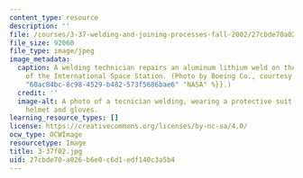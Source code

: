 ```yaml
---
content_type: resource
description: ''
file: /courses/3-37-welding-and-joining-processes-fall-2002/27cbde70a026b6e0c6d1edf140c3a5b4_3-37f02.jpg
file_size: 92060
file_type: image/jpeg
image_metadata:
  caption: A welding technician repairs an aluminum lithium weld on the Unity node
    of the International Space Station. (Photo by Boeing Co., courtesy of {{% resource_link
    "60ac84bc-8c98-4529-b482-573f5686bae6" "NASA" %}}.)
  credit: ''
  image-alt: A photo of a tecnician welding, wearing a protective suit including a
    helmet and gloves.
learning_resource_types: []
license: https://creativecommons.org/licenses/by-nc-sa/4.0/
ocw_type: OCWImage
resourcetype: Image
title: 3-37f02.jpg
uid: 27cbde70-a026-b6e0-c6d1-edf140c3a5b4
---
```

